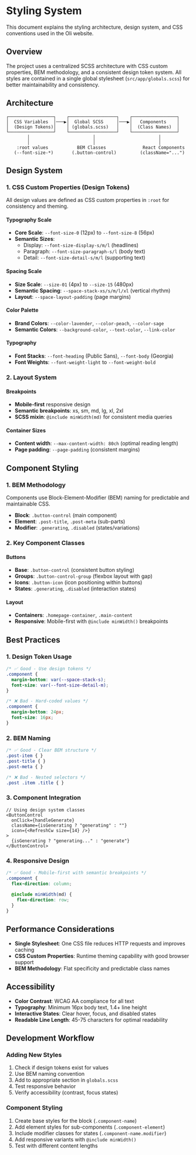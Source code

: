 # Styling System

This document explains the styling architecture, design system, and CSS conventions used in the Oli website.

## Overview

The project uses a centralized SCSS architecture with CSS custom properties, BEM methodology, and a consistent design token system. All styles are contained in a single global stylesheet (`src/app/globals.scss`) for better maintainability and consistency.

## Architecture

```
┌─────────────────┐    ┌──────────────────┐    ┌─────────────────┐
│  CSS Variables  │───▶│  Global SCSS     │───▶│   Components    │
│  (Design Tokens)│    │ (globals.scss)   │    │  (Class Names)  │
└─────────────────┘    └──────────────────┘    └─────────────────┘
        │                        │                        │
        │                        │                        │
    :root values           BEM Classes              React Components
   (--font-size-*)       (.button-control)         (className="...")
```

## Design System

### 1. CSS Custom Properties (Design Tokens)

All design values are defined as CSS custom properties in `:root` for consistency and theming.

#### Typography Scale
- **Core Scale**: `--font-size-0` (12px) to `--font-size-8` (56px)
- **Semantic Sizes**: 
  - Display: `--font-size-display-s/m/l` (headlines)
  - Paragraph: `--font-size-paragraph-s/l` (body text)  
  - Detail: `--font-size-detail-s/m/l` (supporting text)

#### Spacing Scale
- **Size Scale**: `--size-01` (4px) to `--size-15` (480px)
- **Semantic Spacing**: `--space-stack-xs/s/m/l/xl` (vertical rhythm)
- **Layout**: `--space-layout-padding` (page margins)

#### Color Palette
- **Brand Colors**: `--color-lavender`, `--color-peach`, `--color-sage`
- **Semantic Colors**: `--background-color`, `--text-color`, `--link-color`

#### Typography
- **Font Stacks**: `--font-heading` (Public Sans), `--font-body` (Georgia)
- **Font Weights**: `--font-weight-light` to `--font-weight-bold`

### 2. Layout System

#### Breakpoints
- **Mobile-first** responsive design
- **Semantic breakpoints**: xs, sm, md, lg, xl, 2xl
- **SCSS mixin**: `@include minWidth(md)` for consistent media queries

#### Container Sizes
- **Content width**: `--max-content-width: 80ch` (optimal reading length)
- **Page padding**: `--page-padding` (consistent margins)

## Component Styling

### 1. BEM Methodology

Components use Block-Element-Modifier (BEM) naming for predictable and maintainable CSS.

- **Block**: `.button-control` (main component)
- **Element**: `.post-title`, `.post-meta` (sub-parts)
- **Modifier**: `.generating`, `.disabled` (states/variations)

### 2. Key Component Classes

#### Buttons
- **Base**: `.button-control` (consistent button styling)
- **Groups**: `.button-control-group` (flexbox layout with gap)
- **Icons**: `.button-icon` (icon positioning within buttons)
- **States**: `.generating`, `.disabled` (interaction states)

#### Layout
- **Containers**: `.homepage-container`, `.main-content`
- **Responsive**: Mobile-first with `@include minWidth()` breakpoints

## Best Practices

### 1. Design Token Usage
```scss
/* ✅ Good - Use design tokens */
.component {
  margin-bottom: var(--space-stack-s);
  font-size: var(--font-size-detail-m);
}

/* ❌ Bad - Hard-coded values */
.component {
  margin-bottom: 24px;
  font-size: 16px;
}
```

### 2. BEM Naming
```scss
/* ✅ Good - Clear BEM structure */
.post-item { }
.post-title { }
.post-meta { }

/* ❌ Bad - Nested selectors */
.post .item .title { }
```

### 3. Component Integration
```tsx
// Using design system classes
<ButtonControl 
  onClick={handleGenerate}
  className={isGenerating ? "generating" : ""}
  icon={<RefreshCw size={14} />}
>
  {isGenerating ? "generating..." : "generate"}
</ButtonControl>
```

### 4. Responsive Design
```scss
/* ✅ Good - Mobile-first with semantic breakpoints */
.component {
  flex-direction: column;
  
  @include minWidth(md) {
    flex-direction: row;
  }
}
```

## Performance Considerations

- **Single Stylesheet**: One CSS file reduces HTTP requests and improves caching
- **CSS Custom Properties**: Runtime theming capability with good browser support
- **BEM Methodology**: Flat specificity and predictable class names

## Accessibility

- **Color Contrast**: WCAG AA compliance for all text
- **Typography**: Minimum 16px body text, 1.4+ line height
- **Interactive States**: Clear hover, focus, and disabled states
- **Readable Line Length**: 45-75 characters for optimal readability

## Development Workflow

### Adding New Styles
1. Check if design tokens exist for values
2. Use BEM naming convention
3. Add to appropriate section in `globals.scss`
4. Test responsive behavior
5. Verify accessibility (contrast, focus states)

### Component Styling
1. Create base styles for the block (`.component-name`)
2. Add element styles for sub-components (`.component-element`)
3. Include modifier classes for states (`.component-name.modifier`)
4. Add responsive variants with `@include minWidth()`
5. Test with different content lengths